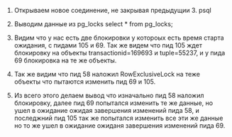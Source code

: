 1. Открываем новое соединение, не закрывая предыдущии 3.
psql

2. Выводим данные из pg_locks
select * from pg_locks;

3. Видим что у нас есть две блокировки у котороых есть время старта ожидания, с пидами 105 и 69. Так же видем что пид 105 ждет блокировку на объекты transactionid=169693 и tuple=55237, и у пида 69 блокировка на те же объекты.

4. Так же видим что пид 58 наложил RowExclusiveLock на теже объекты что пытаются изменить пид 69 и 105.

5. Из всего этого делаем вывод что изначально пид 58 наложил блокировку, далее пид 69 попытался изменить те же данные, но ушел в ожидание ожидая завершения изменений пида 58, и последжний пид 105 так же попытался изменить все эти же данные но то же ушел в ожидание ожиданя завершения изменений пида 69.